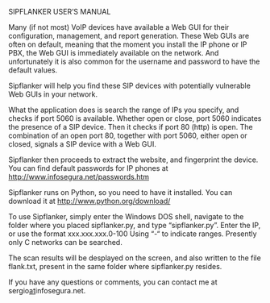 SIPFLANKER USER’S MANUAL


Many  (if not most) VoIP devices have available a Web GUI for their configuration,
management, and report generation. These Web GUIs are often on default, meaning that
the moment you install the IP phone or IP PBX, the Web GUI is immediately available
on the network. And unfortunately it is also common for the username and password
to have the default values.

Sipflanker will help you find these SIP devices with potentially vulnerable Web GUIs
in your network.

What the application does is search the range of IPs you specify, and checks if port
5060 is available. Whether open or close, port 5060 indicates the presence of a SIP
device. Then it checks if port 80 (http) is open. The combination of an open port 80,
together with port 5060, either open or closed, signals a SIP device with a Web GUI.

Sipflanker then proceeds to extract the website, and fingerprint the device.
You can find default passwords for IP phones at http://www.infosegura.net/passwords.htm

Sipflanker runs on Python, so you need to have it installed. You can download it at
http://www.python.org/download/

To use Sipflanker, simply enter the Windows DOS shell, navigate to the folder where
you placed sipflanker.py, and type “sipflanker.py”. Enter the IP, or use the format
xxx.xxx.xxx.0-100 Using “-“ to indicate ranges. Presently only C networks can be searched.


The scan results will be desplayed on the screen, and also written to the file
flank.txt, present in the same folder where sipflanker.py resides.

If  you have any questions or comments, you can contact me at sergio[at](at.md)infosegura.net.